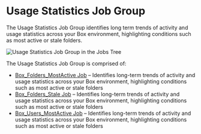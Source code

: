 # Usage Statistics Job Group

The Usage Statistics Job Group identifies long term trends of activity and usage statistics across
your Box environment, highlighting conditions such as most active or stale folders.

![Usage Statistics Job Group in the Jobs Tree](/img/product_docs/accessanalyzer/admin/hostmanagement/jobstree.webp)

The Usage Statistics Job Group is comprised of:

- [Box_Folders_MostActive Job](/docs/accessanalyzer/12.0/solutions/box/activity/usagestatistics/box_folders_mostactive.md) – Identifies long-term trends of activity
  and usage statistics across your Box environment, highlighting conditions such as most active or
  stale folders
- [Box_Folders_Stale Job](/docs/accessanalyzer/12.0/solutions/box/activity/usagestatistics/box_folders_stale.md) – Identifies long-term trends of activity and usage
  statistics across your Box environment, highlighting conditions such as most active or stale
  folders
- [Box_Users_MostActive Job](/docs/accessanalyzer/12.0/solutions/box/activity/usagestatistics/box_users_mostactive.md) – Identifies long-term trends of activity and
  usage statistics across your Box environment, highlighting conditions such as most active or stale
  folders
